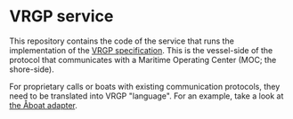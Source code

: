 
# VRGP service

This repository contains the code of the service that runs the implementation
of the [VRGP specification](https://github.com/aboamare/vrgp-specifications). This is the vessel-side of the protocol that
communicates with a Maritime Operating Center (MOC; the shore-side).

For proprietary calls or boats with existing communication protocols, they need
to be translated into VRGP "language". For an example, take a look at [the Åboat
adapter](https://github.com/RemoteBoatX/aboat-vrgp-adapter).
